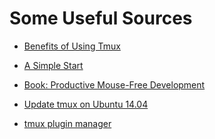 # Some Useful Sources

* [Benefits of Using Tmux](https://blog.bugsnag.com/benefits-of-using-tmux/)

* [A Simple Start](https://www.sitepoint.com/tmux-a-simple-start/)

* [Book: Productive Mouse-Free Development](https://pragprog.com/book/bhtmux/tmux)

* [Update tmux on Ubuntu
  14.04](http://stackoverflow.com/questions/25940944/ugrade-tmux-from-1-8-to-1-9-on-ubuntu-14-04)

* [tmux plugin manager](https://github.com/tmux-plugins/tpm)
